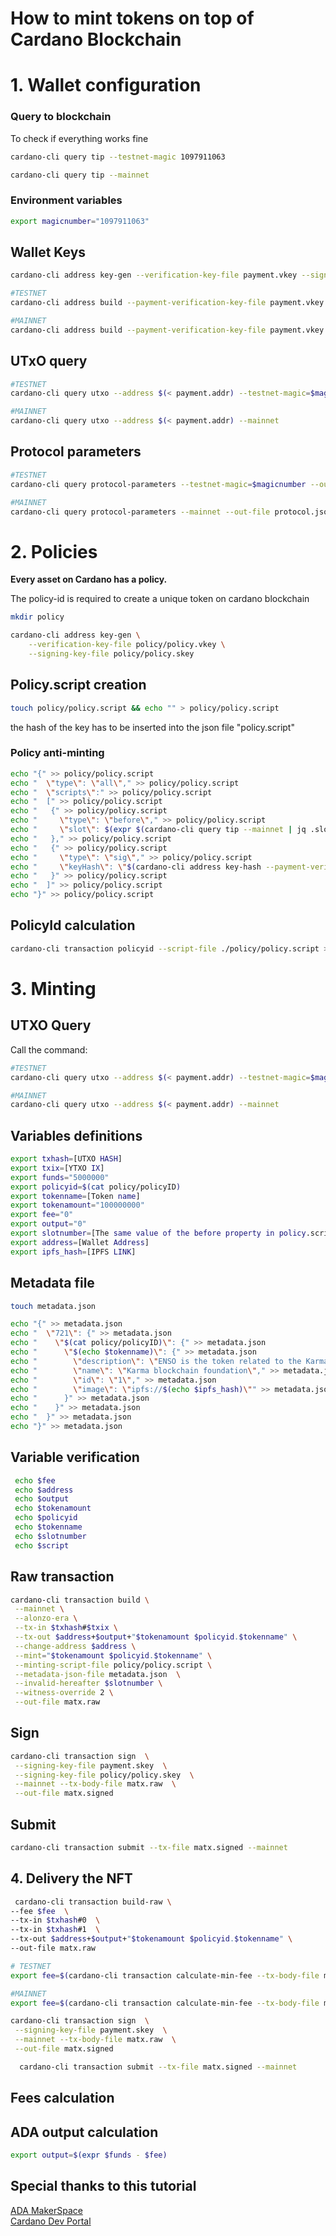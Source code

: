 # How to mint tokens on top of Cardano Blockchain

# 1. **Wallet configuration**
### Query to blockchain
To check if everything works fine

```bash
cardano-cli query tip --testnet-magic 1097911063

cardano-cli query tip --mainnet
```

### Environment variables

```bash
export magicnumber="1097911063"
```

## Wallet Keys

```bash
cardano-cli address key-gen --verification-key-file payment.vkey --signing-key-file payment.skey
```

```bash
#TESTNET
cardano-cli address build --payment-verification-key-file payment.vkey --out-file payment.addr --testnet-magic=$magicnumber

#MAINNET
cardano-cli address build --payment-verification-key-file payment.vkey --out-file payment.addr --mainnet
```

## UTxO query

```bash
#TESTNET
cardano-cli query utxo --address $(< payment.addr) --testnet-magic=$magicnumber

#MAINNET
cardano-cli query utxo --address $(< payment.addr) --mainnet
```

## Protocol parameters

```bash
#TESTNET
cardano-cli query protocol-parameters --testnet-magic=$magicnumber --out-file protocol.json

#MAINNET
cardano-cli query protocol-parameters --mainnet --out-file protocol.json
```

# 2. **Policies**

**Every asset on Cardano has a policy.**

The policy-id is required to create a unique token on cardano blockchain

```bash
mkdir policy
```

```bash
cardano-cli address key-gen \
    --verification-key-file policy/policy.vkey \
    --signing-key-file policy/policy.skey
```

## Policy.script creation

```bash
touch policy/policy.script && echo "" > policy/policy.script
```

the hash of the key has to be inserted into the json file "policy.script"

### Policy anti-minting
```bash
echo "{" >> policy/policy.script
echo "  \"type\": \"all\"," >> policy/policy.script 
echo "  \"scripts\":" >> policy/policy.script 
echo "  [" >> policy/policy.script 
echo "   {" >> policy/policy.script 
echo "     \"type\": \"before\"," >> policy/policy.script 
echo "     \"slot\": $(expr $(cardano-cli query tip --mainnet | jq .slot) + 10000)" >> policy/policy.script
echo "   }," >> policy/policy.script 
echo "   {" >> policy/policy.script
echo "     \"type\": \"sig\"," >> policy/policy.script 
echo "     \"keyHash\": \"$(cardano-cli address key-hash --payment-verification-key-file policy/policy.vkey)\"" >> policy/policy.script 
echo "   }" >> policy/policy.script
echo "  ]" >> policy/policy.script 
echo "}" >> policy/policy.script
```

## PolicyId calculation

```bash
cardano-cli transaction policyid --script-file ./policy/policy.script >> policy/policyID
```

# 3. **Minting**
## UTXO Query
Call the command: 

```bash
#TESTNET
cardano-cli query utxo --address $(< payment.addr) --testnet-magic=$magicnumber

#MAINNET
cardano-cli query utxo --address $(< payment.addr) --mainnet
```

## Variables definitions
```bash
export txhash=[UTXO HASH]
export txix=[YTXO IX]
export funds="5000000"
export policyid=$(cat policy/policyID)
export tokenname=[Token name]
export tokenamount="100000000"
export fee="0"
export output="0"
export slotnumber=[The same value of the before property in policy.script]
export address=[Wallet Address]
export ipfs_hash=[IPFS LINK]
```

## Metadata file
```bash
touch metadata.json
```
```bash
echo "{" >> metadata.json
echo "  \"721\": {" >> metadata.json 
echo "    \"$(cat policy/policyID)\": {" >> metadata.json 
echo "      \"$(echo $tokenname)\": {" >> metadata.json
echo "        \"description\": \"ENSO is the token related to the Karma blockchain foundation.\"," >> metadata.json
echo "        \"name\": \"Karma blockchain foundation\"," >> metadata.json
echo "        \"id\": \"1\"," >> metadata.json
echo "        \"image\": \"ipfs://$(echo $ipfs_hash)\"" >> metadata.json
echo "      }" >> metadata.json
echo "    }" >> metadata.json 
echo "  }" >> metadata.json 
echo "}" >> metadata.json
```

## Variable verification
```bash
 echo $fee
 echo $address
 echo $output
 echo $tokenamount
 echo $policyid
 echo $tokenname
 echo $slotnumber
 echo $script
```

## Raw transaction
```bash
cardano-cli transaction build \
 --mainnet \
 --alonzo-era \
 --tx-in $txhash#$txix \
 --tx-out $address+$output+"$tokenamount $policyid.$tokenname" \
 --change-address $address \
 --mint="$tokenamount $policyid.$tokenname" \
 --minting-script-file policy/policy.script \
 --metadata-json-file metadata.json  \
 --invalid-hereafter $slotnumber \
 --witness-override 2 \
 --out-file matx.raw

```

## Sign
```bash
cardano-cli transaction sign  \
 --signing-key-file payment.skey  \
 --signing-key-file policy/policy.skey  \
 --mainnet --tx-body-file matx.raw  \
 --out-file matx.signed
```

## Submit

```bash
cardano-cli transaction submit --tx-file matx.signed --mainnet
```

## 4. **Delivery the NFT**

```bash
 cardano-cli transaction build-raw \
--fee $fee  \
--tx-in $txhash#0  \
--tx-in $txhash#1  \
--tx-out $address+$output+"$tokenamount $policyid.$tokenname" \
--out-file matx.raw
```
```bash
# TESTNET
export fee=$(cardano-cli transaction calculate-min-fee --tx-body-file matx.raw --tx-in-count 1 --tx-out-count 1 --witness-count 1 --testnet-magic=$magicnumber --protocol-params-file protocol.json | cut -d " " -f1)

#MAINNET
export fee=$(cardano-cli transaction calculate-min-fee --tx-body-file matx.raw --tx-in-count 1 --tx-out-count 1 --witness-count 1 --mainnet --protocol-params-file protocol.json | cut -d " " -f1)
```

```bash
cardano-cli transaction sign  \
 --signing-key-file payment.skey  \
 --mainnet --tx-body-file matx.raw  \
 --out-file matx.signed
```
```bash
  cardano-cli transaction submit --tx-file matx.signed --mainnet
```
## Fees calculation 


## ADA output calculation
```bash
export output=$(expr $funds - $fee)
```

## Special thanks to this tutorial 
[ADA MakerSpace](https://www.youtube.com/watch?v=rhAgBLJnwP0) <br>
[Cardano Dev Portal](https://developers.cardano.org/docs/native-tokens/minting-nfts/)